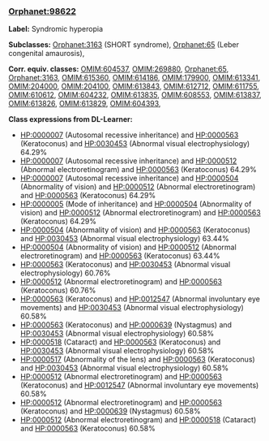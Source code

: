 
### [Orphanet:98622](http://www.orpha.net/ORDO/Orphanet_98622)
**Label:** Syndromic hyperopia

**Subclasses:** [Orphanet:3163](http://www.orpha.net/ORDO/Orphanet_3163) (SHORT syndrome), [Orphanet:65](http://www.orpha.net/ORDO/Orphanet_65) (Leber congenital amaurosis), 

**Corr. equiv. classes:** [OMIM:604537](http://purl.obolibrary.org/obo/OMIM_604537), [OMIM:269880](http://purl.obolibrary.org/obo/OMIM_269880), [Orphanet:65](http://www.orpha.net/ORDO/Orphanet_65), [Orphanet:3163](http://www.orpha.net/ORDO/Orphanet_3163), [OMIM:615360](http://purl.obolibrary.org/obo/OMIM_615360), [OMIM:614186](http://purl.obolibrary.org/obo/OMIM_614186), [OMIM:179900](http://purl.obolibrary.org/obo/OMIM_179900), [OMIM:613341](http://purl.obolibrary.org/obo/OMIM_613341), [OMIM:204000](http://purl.obolibrary.org/obo/OMIM_204000), [OMIM:204100](http://purl.obolibrary.org/obo/OMIM_204100), [OMIM:613843](http://purl.obolibrary.org/obo/OMIM_613843), [OMIM:612712](http://purl.obolibrary.org/obo/OMIM_612712), [OMIM:611755](http://purl.obolibrary.org/obo/OMIM_611755), [OMIM:610612](http://purl.obolibrary.org/obo/OMIM_610612), [OMIM:604232](http://purl.obolibrary.org/obo/OMIM_604232), [OMIM:613835](http://purl.obolibrary.org/obo/OMIM_613835), [OMIM:608553](http://purl.obolibrary.org/obo/OMIM_608553), [OMIM:613837](http://purl.obolibrary.org/obo/OMIM_613837), [OMIM:613826](http://purl.obolibrary.org/obo/OMIM_613826), [OMIM:613829](http://purl.obolibrary.org/obo/OMIM_613829), [OMIM:604393](http://purl.obolibrary.org/obo/OMIM_604393), 

**Class expressions from DL-Learner:**

- [HP:0000007](http://purl.obolibrary.org/obo/HP_0000007) (Autosomal recessive inheritance) and [HP:0000563](http://purl.obolibrary.org/obo/HP_0000563) (Keratoconus) and [HP:0030453](http://purl.obolibrary.org/obo/HP_0030453) (Abnormal visual electrophysiology) 64.29%
- [HP:0000007](http://purl.obolibrary.org/obo/HP_0000007) (Autosomal recessive inheritance) and [HP:0000512](http://purl.obolibrary.org/obo/HP_0000512) (Abnormal electroretinogram) and [HP:0000563](http://purl.obolibrary.org/obo/HP_0000563) (Keratoconus) 64.29%
- [HP:0000007](http://purl.obolibrary.org/obo/HP_0000007) (Autosomal recessive inheritance) and [HP:0000504](http://purl.obolibrary.org/obo/HP_0000504) (Abnormality of vision) and [HP:0000512](http://purl.obolibrary.org/obo/HP_0000512) (Abnormal electroretinogram) and [HP:0000563](http://purl.obolibrary.org/obo/HP_0000563) (Keratoconus) 64.29%
- [HP:0000005](http://purl.obolibrary.org/obo/HP_0000005) (Mode of inheritance) and [HP:0000504](http://purl.obolibrary.org/obo/HP_0000504) (Abnormality of vision) and [HP:0000512](http://purl.obolibrary.org/obo/HP_0000512) (Abnormal electroretinogram) and [HP:0000563](http://purl.obolibrary.org/obo/HP_0000563) (Keratoconus) 64.29%
- [HP:0000504](http://purl.obolibrary.org/obo/HP_0000504) (Abnormality of vision) and [HP:0000563](http://purl.obolibrary.org/obo/HP_0000563) (Keratoconus) and [HP:0030453](http://purl.obolibrary.org/obo/HP_0030453) (Abnormal visual electrophysiology) 63.44%
- [HP:0000504](http://purl.obolibrary.org/obo/HP_0000504) (Abnormality of vision) and [HP:0000512](http://purl.obolibrary.org/obo/HP_0000512) (Abnormal electroretinogram) and [HP:0000563](http://purl.obolibrary.org/obo/HP_0000563) (Keratoconus) 63.44%
- [HP:0000563](http://purl.obolibrary.org/obo/HP_0000563) (Keratoconus) and [HP:0030453](http://purl.obolibrary.org/obo/HP_0030453) (Abnormal visual electrophysiology) 60.76%
- [HP:0000512](http://purl.obolibrary.org/obo/HP_0000512) (Abnormal electroretinogram) and [HP:0000563](http://purl.obolibrary.org/obo/HP_0000563) (Keratoconus) 60.76%
- [HP:0000563](http://purl.obolibrary.org/obo/HP_0000563) (Keratoconus) and [HP:0012547](http://purl.obolibrary.org/obo/HP_0012547) (Abnormal involuntary eye movements) and [HP:0030453](http://purl.obolibrary.org/obo/HP_0030453) (Abnormal visual electrophysiology) 60.58%
- [HP:0000563](http://purl.obolibrary.org/obo/HP_0000563) (Keratoconus) and [HP:0000639](http://purl.obolibrary.org/obo/HP_0000639) (Nystagmus) and [HP:0030453](http://purl.obolibrary.org/obo/HP_0030453) (Abnormal visual electrophysiology) 60.58%
- [HP:0000518](http://purl.obolibrary.org/obo/HP_0000518) (Cataract) and [HP:0000563](http://purl.obolibrary.org/obo/HP_0000563) (Keratoconus) and [HP:0030453](http://purl.obolibrary.org/obo/HP_0030453) (Abnormal visual electrophysiology) 60.58%
- [HP:0000517](http://purl.obolibrary.org/obo/HP_0000517) (Abnormality of the lens) and [HP:0000563](http://purl.obolibrary.org/obo/HP_0000563) (Keratoconus) and [HP:0030453](http://purl.obolibrary.org/obo/HP_0030453) (Abnormal visual electrophysiology) 60.58%
- [HP:0000512](http://purl.obolibrary.org/obo/HP_0000512) (Abnormal electroretinogram) and [HP:0000563](http://purl.obolibrary.org/obo/HP_0000563) (Keratoconus) and [HP:0012547](http://purl.obolibrary.org/obo/HP_0012547) (Abnormal involuntary eye movements) 60.58%
- [HP:0000512](http://purl.obolibrary.org/obo/HP_0000512) (Abnormal electroretinogram) and [HP:0000563](http://purl.obolibrary.org/obo/HP_0000563) (Keratoconus) and [HP:0000639](http://purl.obolibrary.org/obo/HP_0000639) (Nystagmus) 60.58%
- [HP:0000512](http://purl.obolibrary.org/obo/HP_0000512) (Abnormal electroretinogram) and [HP:0000518](http://purl.obolibrary.org/obo/HP_0000518) (Cataract) and [HP:0000563](http://purl.obolibrary.org/obo/HP_0000563) (Keratoconus) 60.58%


